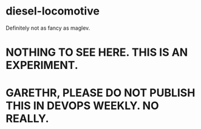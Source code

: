 # diesel-locomotive

Definitely not as fancy as maglev.

# NOTHING TO SEE HERE. THIS IS AN EXPERIMENT.

# GARETHR, PLEASE DO NOT PUBLISH THIS IN DEVOPS WEEKLY. NO REALLY.

